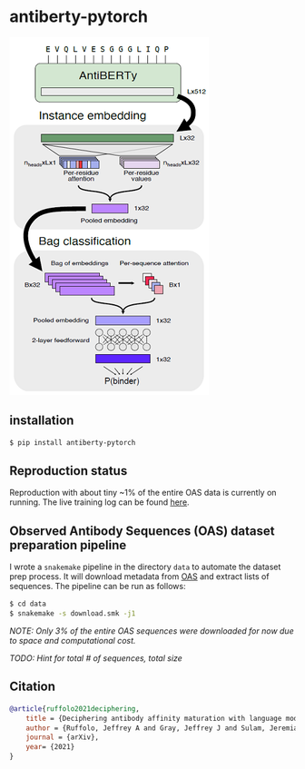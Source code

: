 # antiberty-pytorch

![antiberty_model](img/banner.png)

## installation
```bash
$ pip install antiberty-pytorch
```

## Reproduction status

Reproduction with about tiny ~1% of the entire OAS data is currently on running. The live training log can be found [here](https://api.wandb.ai/links/dohlee/qqzxgo1v).

## Observed Antibody Sequences (OAS) dataset preparation pipeline

I wrote a `snakemake` pipeline in the directory `data` to automate the dataset prep process. It will download metadata from [OAS](https://opig.stats.ox.ac.uk/webapps/oas/oas) and extract lists of sequences. The pipeline can be run as follows:

```bash
$ cd data
$ snakemake -s download.smk -j1
```

*NOTE: Only 3% of the entire OAS sequences were downloaded for now due to space and computational cost.*

*TODO: Hint for total # of sequences, total size*

## Citation
```bibtex
@article{ruffolo2021deciphering,
    title = {Deciphering antibody affinity maturation with language models and weakly supervised learning},
    author = {Ruffolo, Jeffrey A and Gray, Jeffrey J and Sulam, Jeremias},
    journal = {arXiv},
    year= {2021}
}
```
